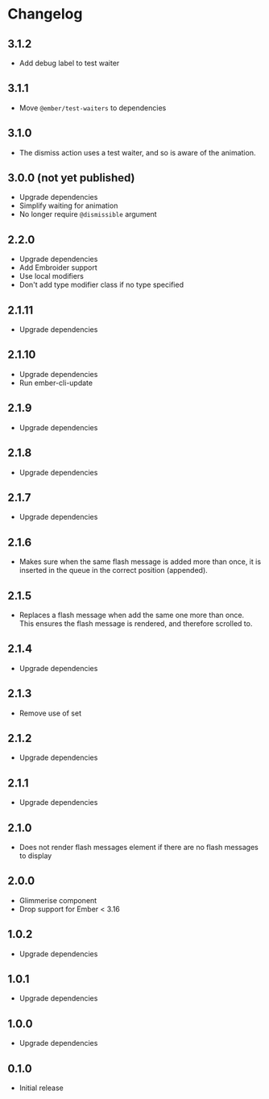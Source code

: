 # Changelog

## 3.1.2

- Add debug label to test waiter

## 3.1.1

- Move `@ember/test-waiters` to dependencies

## 3.1.0

- The dismiss action uses a test waiter, and so is aware of the animation.

## 3.0.0 (not yet published)

- Upgrade dependencies
- Simplify waiting for animation
- No longer require `@dismissible` argument

## 2.2.0

- Upgrade dependencies
- Add Embroider support
- Use local modifiers
- Don't add type modifier class if no type specified

## 2.1.11

- Upgrade dependencies

## 2.1.10

- Upgrade dependencies
- Run ember-cli-update

## 2.1.9

- Upgrade dependencies

## 2.1.8

- Upgrade dependencies

## 2.1.7

- Upgrade dependencies

## 2.1.6

- Makes sure when the same flash message is added more than once, it is inserted
  in the queue in the correct position (appended).

## 2.1.5

- Replaces a flash message when add the same one more than once.<br>
  This ensures the flash message is rendered, and therefore scrolled to.

## 2.1.4

- Upgrade dependencies

## 2.1.3

- Remove use of set

## 2.1.2

- Upgrade dependencies

## 2.1.1

- Upgrade dependencies

## 2.1.0

- Does not render flash messages element if there are no flash messages to display

## 2.0.0

- Glimmerise component
- Drop support for Ember < 3.16

## 1.0.2

- Upgrade dependencies

## 1.0.1

- Upgrade dependencies

## 1.0.0

- Upgrade dependencies

## 0.1.0

- Initial release
